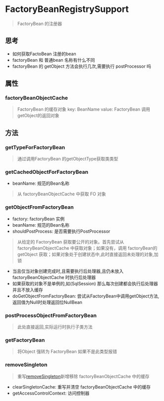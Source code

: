 # FactoryBeanRegistrySupport
> FactoryBean 的注册器
## 思考
* 如何获取FactoBean 注册的bean
* factoryBean 和 普通bean 名称有什么不同
* factoryBean 的 getObject 方法会执行几次,需要执行 postProcessor 吗
## 属性
### factoryBeanObjectCache
> FactoryBean 的缓存对象 key: BeanName value: FactoryBean 调用 getObject的返回对象

## 方法
### getTypeForFactoryBean
> 通过调用FactoryBean 的getObjectType获取类类型
### getCachedObjectForFactoryBean
* beanName: 规范的Bean名称
> 从 factoryBeanObjectCache 中获取  FO 对象
### getObjectFromFactoryBean
* factory: factoryBean 实例
* beanName: 规范的Bean名称
* shouldPostProcess: 是否需要执行PostProcessor
> 从给定的 FactoryBean 获取要公开的对象。首先尝试从 factoryBeanObjectCache 中获取对象；如果没有，调用 factoryBean的getObject 获取；如果对象处于创建状态中,此时直接返回未处理的对象,加锁
  * 当且仅当对象创建完成时,且需要执行后处理器,且仍未放入 factoryBeanObjectCache 时执行后处理器
  * 如果获取的对象不是单例的,如(SqlSession) 那么每次创建都会执行后处理器 并且不放入缓存
* doGetObjectFromFactoryBean: 尝试从FactoryBean中调用getObject方法,返回值为Null时处理返回位NullBean
### postProcessObjectFromFactoryBean
>此处直接返回,实际运行时执行子类方法
### getFactoryBean
>将Object 强转为 FactoryBean 如果不是此类型报错
### removeSingleton
>重写[removeSingleton](2.2_DefaultSingletonBeanRegistry.md#removeSingleton)新增移除 factoryBeanObjectCache 中的缓存
* clearSingletonCache: 重写并清空 factoryBeanObjectCache 中的缓存
* getAccessControlContext: 访问控制器